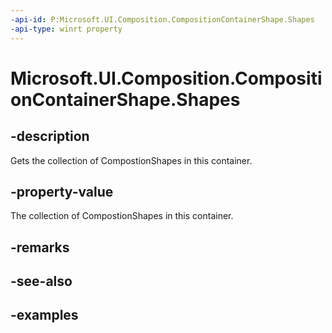 ```yaml
---
-api-id: P:Microsoft.UI.Composition.CompositionContainerShape.Shapes
-api-type: winrt property
---
```


<!-- Property syntax.
public CompositionShapeCollection Shapes { get; }
-->

# Microsoft.UI.Composition.CompositionContainerShape.Shapes

## -description

Gets the collection of CompostionShapes in this container.

## -property-value

The collection of CompostionShapes in this container.

## -remarks

## -see-also

## -examples

